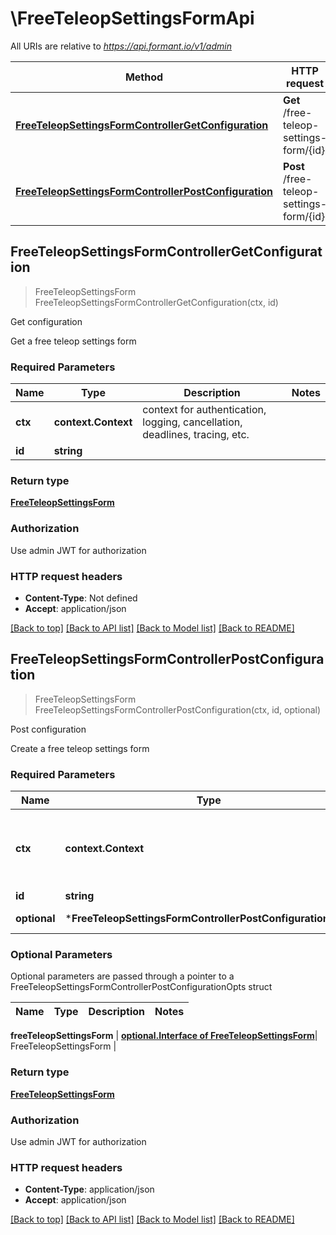 # \FreeTeleopSettingsFormApi

All URIs are relative to *https://api.formant.io/v1/admin*

Method | HTTP request | Description
------------- | ------------- | -------------
[**FreeTeleopSettingsFormControllerGetConfiguration**](FreeTeleopSettingsFormApi.md#FreeTeleopSettingsFormControllerGetConfiguration) | **Get** /free-teleop-settings-form/{id} | Get configuration
[**FreeTeleopSettingsFormControllerPostConfiguration**](FreeTeleopSettingsFormApi.md#FreeTeleopSettingsFormControllerPostConfiguration) | **Post** /free-teleop-settings-form/{id} | Post configuration



## FreeTeleopSettingsFormControllerGetConfiguration

> FreeTeleopSettingsForm FreeTeleopSettingsFormControllerGetConfiguration(ctx, id)

Get configuration

Get a free teleop settings form

### Required Parameters


Name | Type | Description  | Notes
------------- | ------------- | ------------- | -------------
**ctx** | **context.Context** | context for authentication, logging, cancellation, deadlines, tracing, etc.
**id** | **string**|  | 

### Return type

[**FreeTeleopSettingsForm**](FreeTeleopSettingsForm.md)

### Authorization

Use admin JWT for authorization

### HTTP request headers

- **Content-Type**: Not defined
- **Accept**: application/json

[[Back to top]](#) [[Back to API list]](../README.md#documentation-for-api-endpoints)
[[Back to Model list]](../README.md#documentation-for-models)
[[Back to README]](../README.md)


## FreeTeleopSettingsFormControllerPostConfiguration

> FreeTeleopSettingsForm FreeTeleopSettingsFormControllerPostConfiguration(ctx, id, optional)

Post configuration

Create a free teleop settings form

### Required Parameters


Name | Type | Description  | Notes
------------- | ------------- | ------------- | -------------
**ctx** | **context.Context** | context for authentication, logging, cancellation, deadlines, tracing, etc.
**id** | **string**|  | 
 **optional** | ***FreeTeleopSettingsFormControllerPostConfigurationOpts** | optional parameters | nil if no parameters

### Optional Parameters

Optional parameters are passed through a pointer to a FreeTeleopSettingsFormControllerPostConfigurationOpts struct


Name | Type | Description  | Notes
------------- | ------------- | ------------- | -------------

 **freeTeleopSettingsForm** | [**optional.Interface of FreeTeleopSettingsForm**](FreeTeleopSettingsForm.md)| FreeTeleopSettingsForm | 

### Return type

[**FreeTeleopSettingsForm**](FreeTeleopSettingsForm.md)

### Authorization

Use admin JWT for authorization

### HTTP request headers

- **Content-Type**: application/json
- **Accept**: application/json

[[Back to top]](#) [[Back to API list]](../README.md#documentation-for-api-endpoints)
[[Back to Model list]](../README.md#documentation-for-models)
[[Back to README]](../README.md)


